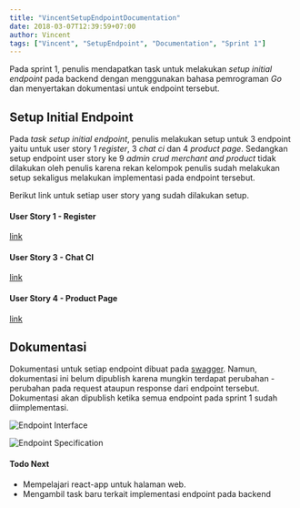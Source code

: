 ```yaml
---
title: "VincentSetupEndpointDocumentation"
date: 2018-03-07T12:39:59+07:00
author: Vincent
tags: ["Vincent", "SetupEndpoint", "Documentation", "Sprint 1"]
---
```


Pada sprint 1, penulis mendapatkan task untuk melakukan *setup initial endpoint* pada backend dengan menggunakan bahasa pemrograman *Go* dan menyertakan dokumentasi untuk endpoint tersebut.

## Setup Initial Endpoint

Pada *task setup initial endpoint*, penulis melakukan setup untuk 3 endpoint yaitu untuk user story 1 *register*, 3 *chat ci* dan 4 *product page*. Sedangkan setup endpoint user story ke 9 *admin crud merchant and product* tidak dilakukan oleh penulis karena rekan kelompok penulis sudah melakukan setup sekaligus melakukan implementasi pada endpoint tersebut.

Berikut link untuk setiap user story yang sudah dilakukan setup.

#### User Story 1 - Register
[link](https://gitlab.com/PPL2018csui/Kelas-D/PPL2018-D2/tree/us01_abeona_register)

#### User Story 3 - Chat CI
[link](https://gitlab.com/PPL2018csui/Kelas-D/PPL2018-D2/tree/us03_abeona_chat_ci)

#### User Story 4 - Product Page
[link](https://gitlab.com/PPL2018csui/Kelas-D/PPL2018-D2/tree/us04_productPage)

## Dokumentasi
Dokumentasi untuk setiap endpoint dibuat pada [swagger](https://swagger.io/). Namun, dokumentasi ini belum dipublish karena mungkin terdapat perubahan - perubahan pada request ataupun response dari endpoint tersebut. Dokumentasi akan dipublish ketika semua endpoint pada sprint 1 sudah diimplementasi.

![Endpoint Interface](/img/EndpointInterface.JPG)

![Endpoint Specification](/img/EndpointSpec.JPG)

#### Todo Next
- Mempelajari react-app untuk halaman web.
- Mengambil task baru terkait implementasi endpoint pada backend